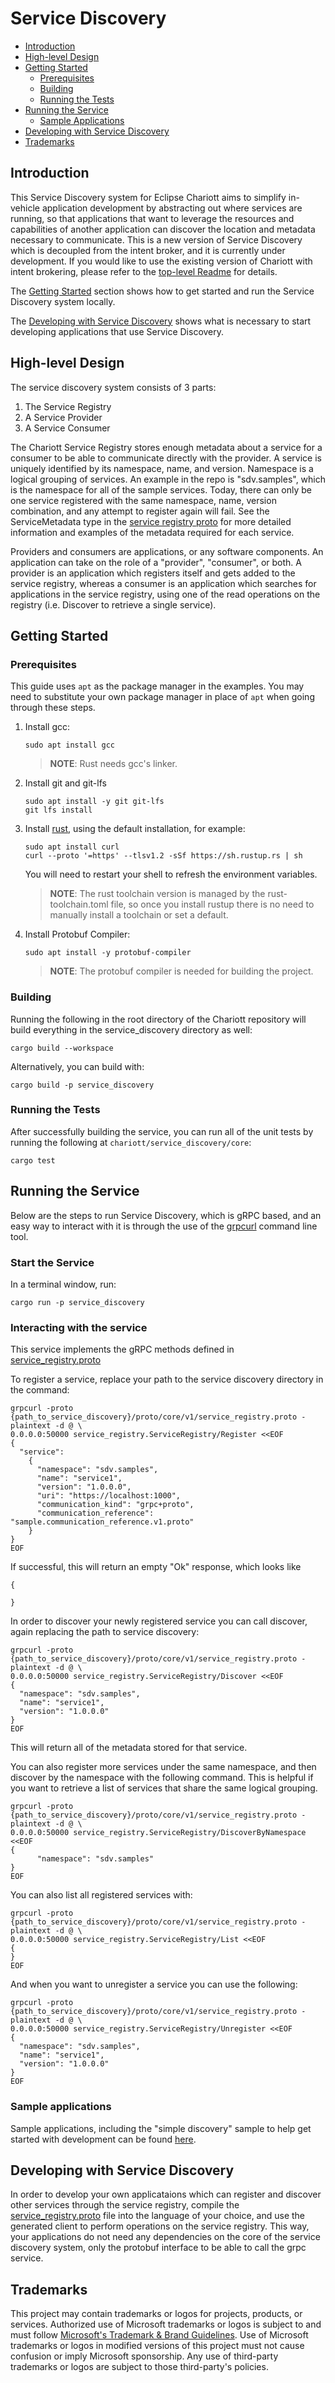 # Service Discovery

- [Introduction](#introduction)
- [High-level Design](#high-level-design)
- [Getting Started](#getting-started)
  - [Prerequisites](#prerequisites)
  - [Building](#building)
  - [Running the Tests](#running-the-tests)
- [Running the Service](#running-the-service)
  - [Sample Applications](#sample-applications)
- [Developing with Service Discovery](#developing-with-service-discovery)
- [Trademarks](#trademarks)

## Introduction

This Service Discovery system for Eclipse Chariott aims to simplify in-vehicle application
development by abstracting out where services are running, so that applications that want to
leverage the resources and capabilities of another application can discover the location and
metadata necessary to communicate. This is a new version of Service Discovery which is decoupled
from the intent broker, and it is currently under development. If you would like to use the
existing version of Chariott with intent brokering, please refer to the
[top-level Readme](./../README.md) for details.

The [Getting Started](#getting-started) section shows how to get started and run the Service
Discovery system locally.

The [Developing with Service Discovery](#developing-with-service-discovery) shows what is necessary
to start developing applications that use Service Discovery.

## High-level Design

The service discovery system consists of 3 parts:

1. The Service Registry
2. A Service Provider
3. A Service Consumer

The Chariott Service Registry stores enough metadata about a service for a consumer to be able to
communicate directly with the provider. A service is uniquely identified by its namespace, name,
and version. Namespace is a logical grouping of services. An example in the repo is "sdv.samples",
which is the namespace for all of the sample services. Today, there can only be one service
registered with the same namespace, name, version combination, and any attempt to register again
will fail. See the ServiceMetadata type in the
[service registry proto](./proto/core/v1/service_registry.proto) for more detailed information and
examples of the metadata required for each service.

Providers and consumers are applications, or any software components. An application can take on
the role of a "provider", "consumer", or both. A provider is an application which registers itself
and gets added to the service registry, whereas a consumer is an application which searches for
applications in the service registry, using one of the read operations on the registry (i.e.
Discover to retrieve a single service).

## Getting Started

### Prerequisites

This guide uses `apt` as the package manager in the examples. You may need to substitute your own
package manager in place of `apt` when going through these steps.

1. Install gcc:

    ```shell
    sudo apt install gcc
    ```

    > **NOTE**: Rust needs gcc's linker.

1. Install git and git-lfs

    ```shell
    sudo apt install -y git git-lfs
    git lfs install
    ```

1. Install [rust](https://rustup.rs/#), using the default installation, for example:

    ```shell
    sudo apt install curl
    curl --proto '=https' --tlsv1.2 -sSf https://sh.rustup.rs | sh
    ```

    You will need to restart your shell to refresh the environment variables.

    > **NOTE**: The rust toolchain version is managed by the rust-toolchain.toml file, so once you
                install rustup there is no need to manually install a toolchain or set a default.

1. Install Protobuf Compiler:

    ```shell
    sudo apt install -y protobuf-compiler
    ```

    > **NOTE**: The protobuf compiler is needed for building the project.

### Building

Running the following in the root directory of the Chariott repository will build everything in the
service_discovery directory as well:

```shell
cargo build --workspace
```

Alternatively, you can build with:

```shell
cargo build -p service_discovery
```

### Running the Tests

After successfully building the service, you can run all of the unit tests by running the following
at `chariott/service_discovery/core`:

```shell
cargo test
```

## Running the Service

Below are the steps to run Service Discovery, which is gRPC based, and an easy way to interact with
it is through the use of the [grpcurl](http://github.com/fullstorydev/grpcurl) command line tool.

### Start the Service

In a terminal window, run:

```shell
cargo run -p service_discovery
```

### Interacting with the service

This service implements the gRPC methods defined in
[service_registry.proto](./proto/core/v1/service_registry.proto)

To register a service, replace your path to the service discovery directory in the command:

```shell
grpcurl -proto {path_to_service_discovery}/proto/core/v1/service_registry.proto -plaintext -d @ \
0.0.0.0:50000 service_registry.ServiceRegistry/Register <<EOF
{
  "service":
    {
      "namespace": "sdv.samples",
      "name": "service1",
      "version": "1.0.0.0",
      "uri": "https://localhost:1000",
      "communication_kind": "grpc+proto",
      "communication_reference": "sample.communication_reference.v1.proto"
    }
}
EOF
```

If successful, this will return an empty "Ok" response, which looks like

```shell
{

}
```

In order to discover your newly registered service you can call discover, again replacing the path
to service discovery:

```shell
grpcurl -proto {path_to_service_discovery}/proto/core/v1/service_registry.proto -plaintext -d @ \
0.0.0.0:50000 service_registry.ServiceRegistry/Discover <<EOF
{
  "namespace": "sdv.samples",
  "name": "service1",
  "version": "1.0.0.0"
}
EOF
```

This will return all of the metadata stored for that service.

You can also register more services under the same namespace, and then discover by the namespace with the following command. This is helpful if you want to retrieve a list of services that share the same logical grouping.

```shell
grpcurl -proto {path_to_service_discovery}/proto/core/v1/service_registry.proto -plaintext -d @ \
0.0.0.0:50000 service_registry.ServiceRegistry/DiscoverByNamespace <<EOF
{
      "namespace": "sdv.samples"
}
EOF
```

You can also list all registered services with:

```shell
grpcurl -proto {path_to_service_discovery}/proto/core/v1/service_registry.proto -plaintext -d @ \
0.0.0.0:50000 service_registry.ServiceRegistry/List <<EOF
{
}
EOF
```

And when you want to unregister a service you can use the following:

```shell
grpcurl -proto {path_to_service_discovery}/proto/core/v1/service_registry.proto -plaintext -d @ \
0.0.0.0:50000 service_registry.ServiceRegistry/Unregister <<EOF
{
  "namespace": "sdv.samples",
  "name": "service1",
  "version": "1.0.0.0"
}
EOF
```

### Sample applications

Sample applications, including the "simple discovery" sample to help get started with development
can be found [here](./samples/README.md).

## Developing with Service Discovery

In order to develop your own applicataions which can register and discover other services through
the service registry, compile the [service_registry.proto](./proto/core/v1/service_registry.proto)
file into the language of your choice, and use the generated client to perform operations on the
service registry. This way, your applications do not need any dependencies on the core of the
service discovery system, only the protobuf interface to be able to call the grpc service.

## Trademarks

This project may contain trademarks or logos for projects, products, or services. Authorized use of
Microsoft trademarks or logos is subject to and must follow
[Microsoft's Trademark & Brand Guidelines](https://www.microsoft.com/en-us/legal/intellectualproperty/trademarks/usage/general).
Use of Microsoft trademarks or logos in modified versions of this project must not cause confusion
or imply Microsoft sponsorship.
Any use of third-party trademarks or logos are subject to those third-party's policies.
